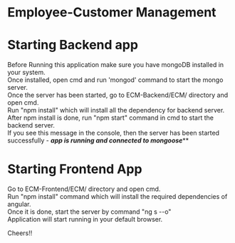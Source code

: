 # Employee-Customer Management 
 
 # Starting Backend app 
 
Before Running this application make sure you have mongoDB installed in your system.  
Once installed, open cmd and run 'mongod' command to start the mongo server.   
Once the server has been started, go to ECM-Backend/ECM/ directory and open cmd.   
Run "npm install" which will install all the dependency for backend server.   
After npm install is done, run "npm start" command in cmd to start the backend server.  
If you see this message in the console, then the server has been started successfully - ***************app is running and connected to mongoose*****************    


# Starting Frontend App  

Go to ECM-Frontend/ECM/ directory and open cmd.   
Run "npm install" command which will install the required dependencies of angular.   
Once it is done, start the server by command "ng s --o"   
Application will start running in your default browser.   

Cheers!!
